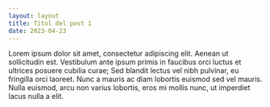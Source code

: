 ```yaml
---
layout: layout
title: Títol del post 1
date: 2023-04-23
---
```


Lorem ipsum dolor sit amet, consectetur adipiscing elit. Aenean ut sollicitudin est. Vestibulum ante ipsum primis in faucibus orci luctus et ultrices posuere cubilia curae; Sed blandit lectus vel nibh pulvinar, eu fringilla orci laoreet. Nunc a mauris ac diam lobortis euismod sed vel mauris. Nulla euismod, arcu non varius lobortis, eros mi mollis nunc, ut imperdiet lacus nulla a elit.


